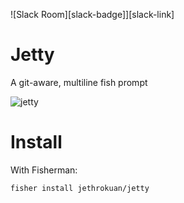 ![Slack Room][slack-badge]][slack-link]

# Jetty
A git-aware, multiline fish prompt

![jetty]

# Install
With Fisherman:
``` fish
fisher install jethrokuan/jetty
```

[Fisherman]: https://github.com/fisherman/fisherman
[jetty]: http://i.imgur.com/p0yylzA.png
